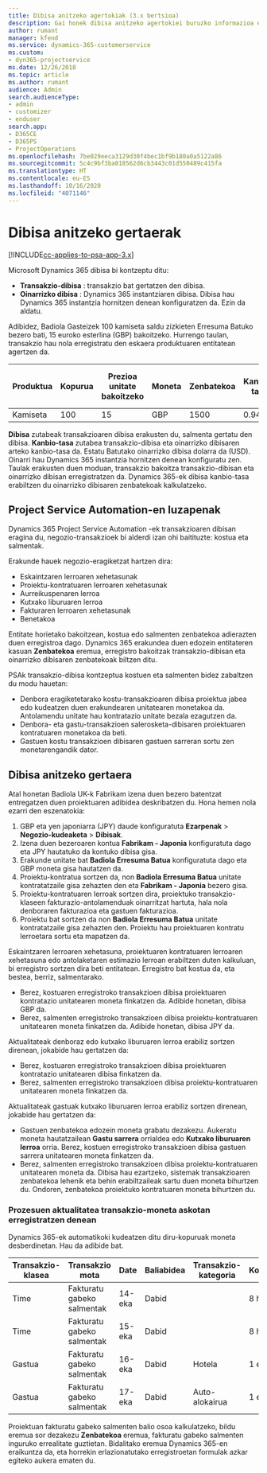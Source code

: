 ```yaml
---
title: Dibisa anitzeko agertokiak (3.x bertsioa)
description: Gai honek dibisa anitzeko agertokiei buruzko informazioa ematen du.
author: rumant
manager: kfend
ms.service: dynamics-365-customerservice
ms.custom:
- dyn365-projectservice
ms.date: 12/26/2018
ms.topic: article
ms.author: rumant
audience: Admin
search.audienceType:
- admin
- customizer
- enduser
search.app:
- D365CE
- D365PS
- ProjectOperations
ms.openlocfilehash: 7be029eeca3129d30f4bec1bf9b180a0a5122a86
ms.sourcegitcommit: 5c4c9bf3ba018562d6cb3443c01d550489c415fa
ms.translationtype: HT
ms.contentlocale: eu-ES
ms.lasthandoff: 10/16/2020
ms.locfileid: "4071146"
---
```

# <a name="multiple-currency-scenarios"></a>Dibisa anitzeko gertaerak

[!INCLUDE[cc-applies-to-psa-app-3.x](../includes/cc-applies-to-psa-app-3x.md)]

Microsoft Dynamics 365 dibisa bi kontzeptu ditu:

- **Transakzio-dibisa** : transakzio bat gertatzen den dibisa. 
- **Oinarrizko dibisa** : Dynamics 365 instantziaren dibisa. Dibisa hau Dynamics 365 instantzia hornitzen denean konfiguratzen da. Ezin da aldatu.

Adibidez, Badiola Gasteizek 100 kamiseta saldu zizkieten Erresuma Batuko bezero bati, 15 euroko esterlina (GBP) bakoitzeko. Hurrengo taulan, transakzio hau nola erregistratu den eskaera produktuaren entitatean agertzen da.

| Produktua | Kopurua | Prezioa unitate bakoitzeko | Moneta | Zenbatekoa | Kanbio-tasa | Prezioa unitate bakoitzeko (oinarrizkoa)| Zenbatekoa (oinarrizkoa)|
|---------|----------|----------------|----------|--------|---------------|----------------------|--------------|
| Kamiseta | 100      | 15             | GBP      | 1500   | 0.94          | $17.25               | $1,725       |

**Dibisa** zutabeak transakzioaren dibisa erakusten du, salmenta gertatu den dibisa. **Kanbio-tasa** zutabea transakzio-dibisa eta oinarrizko dibisaren arteko kanbio-tasa da. Estatu Batutako oinarrizko dibisa dolarra da (USD). Oinarri hau Dynamics 365 instantzia hornitzen denean konfiguratu zen.
Taulak erakusten duen moduan, transakzio bakoitza transakzio-dibisan eta oinarrizko dibisan erregistratzen da. Dynamics 365-ek dibisa kanbio-tasa erabiltzen du oinarrizko dibisaren zenbatekoak kalkulatzeko.

## <a name="project-service-automation-extensions"></a>Project Service Automation-en luzapenak

Dynamics 365 Project Service Automation -ek transakzioaren dibisan eragina du, negozio-transakzioek bi alderdi izan ohi baitituzte: kostua eta salmentak.

Erakunde hauek negozio-eragiketzat hartzen dira:

- Eskaintzaren lerroaren xehetasunak
- Proiektu-kontratuaren lerroaren xehetasunak
- Aurreikuspenaren lerroa
- Kutxako liburuaren lerroa
- Fakturaren lerroaren xehetasunak
- Benetakoa

Entitate horietako bakoitzean, kostua edo salmenten zenbatekoa adierazten duen erregistroa dago. Dynamics 365 erakundea duen edozein entitateren kasuan **Zenbatekoa** eremua, erregistro bakoitzak transakzio-dibisan eta oinarrizko dibisaren zenbatekoak biltzen ditu. 

PSAk transakzio-dibisa kontzeptua kostuen eta salmenten bidez zabaltzen du modu hauetan:

- Denbora eragiketetarako kostu-transakzioaren dibisa proiektua jabea edo kudeatzen duen erakundearen unitatearen monetakoa da. Antolamendu unitate hau kontratazio unitate bezala ezagutzen da.
- Denbora- eta gastu-transakzioen salerosketa-dibisaren proiektuaren kontratuaren monetakoa da beti.
- Gastuen kostu transakzioen dibisaren gastuen sarreran sortu zen monetarengandik dator.

## <a name="multiple-currency-scenario"></a>Dibisa anitzeko gertaera

Atal honetan Badiola UK-k Fabrikam izena duen bezero batentzat entregatzen duen proiektuaren adibidea deskribatzen du. Hona hemen nola ezarri den eszenatokia:

1. GBP eta yen japoniarra (JPY) daude konfiguratuta **Ezarpenak** \> **Negozio-kudeaketa** \> **Dibisak**. 
2. Izena duen bezeroaren kontua **Fabrikam - Japonia** konfiguratuta dago eta JPY hautatuko da kontuko dibisa gisa.
3. Erakunde unitate bat **Badiola Erresuma Batua** konfiguratuta dago eta GBP moneta gisa hautatzen da.
4. Proiektu-kontratua sortzen da, non **Badiola Erresuma Batua** unitate kontratatzaile gisa zehazten den eta **Fabrikam - Japonia** bezero gisa.
5. Proiektu-kontratuaren lerroak sortzen dira, proiektuko transakzio-klaseen fakturazio-antolamenduak oinarritzat hartuta, hala nola denboraren fakturazioa eta gastuen fakturazioa.
6. Proiektu bat sortzen da non **Badiola Erresuma Batua** unitate kontratatzaile gisa zehazten den. Proiektu hau proiektuaren kontratu lerroetara sortu eta mapatzen da.


Eskaintzaren lerroaren xehetasuna, proiektuaren kontratuaren lerroaren xehetasuna edo antolaketaren estimazio lerroan erabiltzen duten kalkuluan, bi erregistro sortzen dira beti entitatean. Erregistro bat kostua da, eta bestea, berriz, salmentarako.

- Berez, kostuaren erregistroko transakzioen dibisa proiektuaren kontratazio unitatearen moneta finkatzen da. Adibide honetan, dibisa GBP da.
- Berez, salmenten erregistroko transakzioen dibisa proiektu-kontratuaren unitatearen moneta finkatzen da. Adibide honetan, dibisa JPY da.

Aktualitateak denboraz edo kutxako liburuaren lerroa erabiliz sortzen direnean, jokabide hau gertatzen da:

- Berez, kostuaren erregistroko transakzioen dibisa proiektuaren kontratazio unitatearen dibisa finkatzen da.
- Berez, salmenten erregistroko transakzioen dibisa proiektu-kontratuaren unitatearen moneta finkatzen da.

Aktualitateak gastuak kutxako liburuaren lerroa erabiliz sortzen direnean, jokabide hau gertatzen da:

- Gastuen zenbatekoa edozein moneta grabatu dezakezu. Aukeratu moneta hautatzailean **Gastu sarrera** orrialdea edo **Kutxako liburuaren lerroa** orria. Berez, kostuen erregistroko transakzioen dibisa gastuen sarrera unitatearen moneta finkatzen da. 
- Berez, salmenten erregistroko transakzioen dibisa proiektu-kontratuaren unitatearen moneta da. Dibisa hau ezartzeko, sistemak transakzioaren zenbatekoa lehenik eta behin erabiltzaileak sartu duen moneta bihurtzen du. Ondoren, zenbatekoa proiektuko kontratuaren moneta bihurtzen du. 

### <a name="computing-roll-ups-when-project-actuals-are-recorded-in-multiple-transaction-currencies"></a>Prozesuen aktualitatea transakzio-moneta askotan erregistratzen denean

Dynamics 365-ek automatikoki kudeatzen ditu diru-kopuruak moneta desberdinetan. Hau da adibide bat.

| Transakzio-klasea | Transakzio mota| Date   | Baliabidea | Transakzio-kategoria | Kopurua | Unitate-prezioa | Zenbatekoa      | Kanbio-tasa | Zenbatekoa oinarrizkoan |
|-------------------|------------------|--------|----------|----------------------|----------|--------------|-------------|---------------|----------------|
| Time              | Fakturatu gabeko salmentak   | 14-eka | Dabid  |                      | 8 h    | 20,000 JPY    | 160,000 JPY | 123           | 1,300.81 USD    |
| Time              | Fakturatu gabeko salmentak   | 15-eka | Dabid  |                      | 8 h    | 20,000 JPY    | 160,000 JPY | 123           | 1,300.81 USD    |
| Gastua           | Fakturatu gabeko salmentak   | 16-eka | Dabid  | Hotela                | 1 ea     | 250 EUR      | 250 EUR     | 0.94          | 265.95 USD     |
| Gastua           | Fakturatu gabeko salmentak   | 17-eka | Dabid  | Auto-alokairua           | 1 ea     | 150 EUR      | 150 EUR     | 0.94          | 159.57 USD     |

Proiektuan fakturatu gabeko salmenten balio osoa kalkulatzeko, bildu eremua sor dezakezu **Zenbatekoa** eremua, fakturatu gabeko salmenten inguruko errealitate guztietan. Bidalitako eremua Dynamics 365-en eraikuntza da, eta horrekin erlazionatutako erregistroetan formulak azkar egiteko aukera ematen du.
